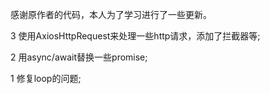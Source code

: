 
感谢原作者的代码，本人为了学习进行了一些更新。

3 使用AxiosHttpRequest来处理一些http请求，添加了拦截器等;

2 用async/await替换一些promise;

1 修复loop的问题;

